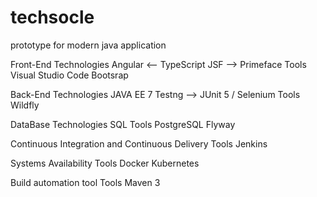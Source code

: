 # techsocle
prototype for modern java application

Front-End 
  Technologies
    Angular <-- TypeScript
    JSF --> Primeface
  Tools
    Visual Studio Code
    Bootsrap
    
Back-End
  Technologies
    JAVA EE 7
    Testng --> JUnit 5 / Selenium
  Tools
    Wildfly
  
DataBase
  Technologies
    SQL
  Tools
    PostgreSQL
    Flyway


Continuous Integration and Continuous Delivery
  Tools
    Jenkins

Systems Availability
  Tools
    Docker
    Kubernetes
    
Build automation tool
  Tools
    Maven 3
